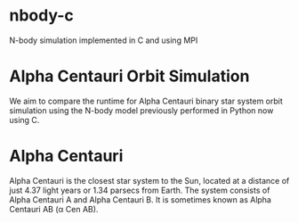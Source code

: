 # nbody-c
N-body simulation implemented in C and using MPI 

# Alpha Centauri Orbit Simulation
We aim to compare the runtime for Alpha Centauri binary star system orbit simulation using the N-body model previously performed in Python now using C.

# Alpha Centauri
Alpha Centauri is the closest star system to the Sun, located at a distance of just 4.37 light years or 1.34 parsecs from Earth. The system consists of Alpha Centauri A and Alpha Centauri B. It is sometimes known as Alpha Centauri AB (α Cen AB).
